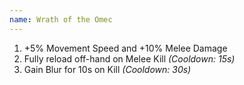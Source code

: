 ```yaml
---
name: Wrath of the Omec
---
```


1. +5% Movement Speed and +10% Melee Damage
2. Fully reload off-hand on Melee Kill *(Cooldown: 15s)*
3. Gain Blur for 10s on Kill *(Cooldown: 30s)*
